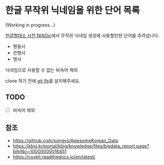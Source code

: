 # 한글 무작위 닉네임을 위한 단어 목록

(Working in progress...)


[한글형태소 사전 NIADic](https://kbig.kr/portal/kbig/knowledge/files/bigdata_report.page?bltnNo=10000000016451)에서 무작위 닉네임 생성에 사용할만한 단어를 추려냅니다.

- 형용사
- 관형사
- 명사

닉네임으로 사용할 수 없는 비속어 제외

clone 하기 전에 [git lfs](https://git-lfs.com/)를 설치해주세요.

## TODO

- [ ] 비속어 제외

## 참조

- https://github.com/songys/AwesomeKorean_Data
- https://kbig.kr/portal/kbig/knowledge/files/bigdata_report.page?bltnNo=10000000016451
- https://csvkit.readthedocs.io/en/latest/
